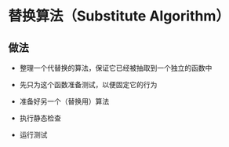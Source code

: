 # 替换算法（Substitute Algorithm）

## 做法

+ 整理一个代替换的算法，保证它已经被抽取到一个独立的函数中

+ 先只为这个函数准备测试，以便固定它的行为

+ 准备好另一个（替换用）算法

+ 执行静态检查

+ 运行测试
